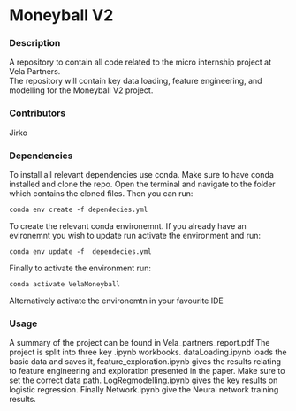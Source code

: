# Moneyball V2
### Description
A repository to contain all code related to the micro internship project at Vela Partners.<br> The repository will contain key data loading, feature engineering, and modelling for the Moneyball V2 project.
### Contributors
Jirko
### Dependencies
To install all relevant dependencies use conda. Make sure to have conda installed and clone the repo. Open the terminal and navigate to the folder which contains the cloned files.
Then you can run: <br>

    conda env create -f dependecies.yml

To create the relevant conda environemnt. If you already have an evironemnt you wish to update run activate the environment and run: 

    conda env update -f  dependecies.yml

Finally to activate the environment run:

    conda activate VelaMoneyball

Alternatively activate the environemtn in your favourite IDE
### Usage
A summary of the project can be found in Vela_partners_report.pdf
The project is split into three key .ipynb workbooks. dataLoading.ipynb loads the basic data and saves it, feature_exploration.ipynb gives the results relating to feature engineering and exploration presented in the paper. Make sure to set the correct data path. LogRegmodelling.ipynb gives the key results on logistic regression. Finally Network.ipynb give the Neural network training results. 
